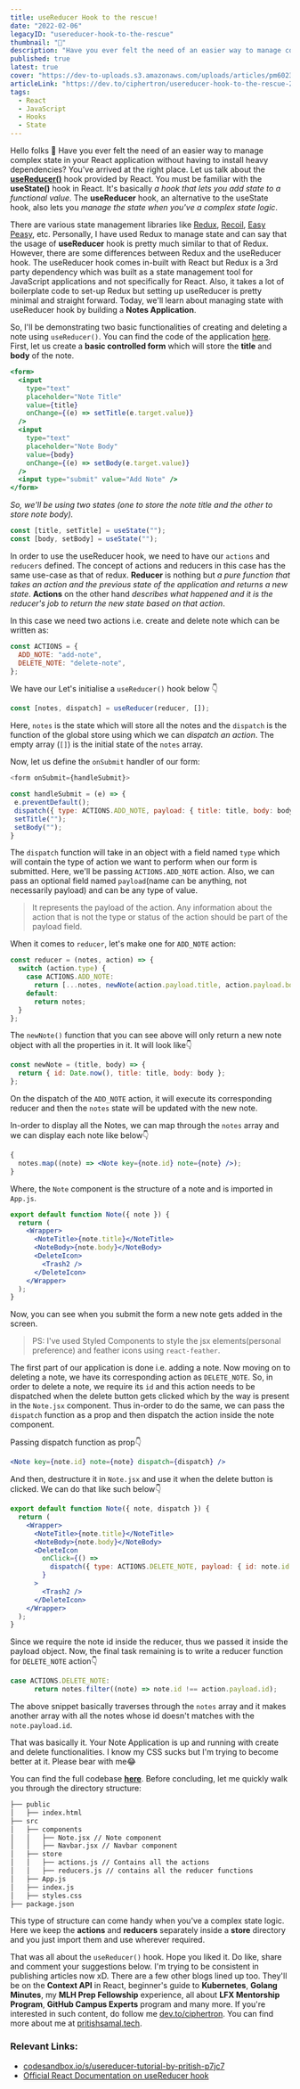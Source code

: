 ```yaml
---
title: useReducer Hook to the rescue!
date: "2022-02-06"
legacyID: "usereducer-hook-to-the-rescue"
thumbnail: "📘"
description: "Have you ever felt the need of an easier way to manage complex state in your React application without having to install heavy dependencies? You've arrived at the right place. Let us talk about the useReducer hook..."
published: true
latest: true
cover: "https://dev-to-uploads.s3.amazonaws.com/uploads/articles/pm6023ow729zuo6exzas.png"
articleLink: "https://dev.to/ciphertron/usereducer-hook-to-the-rescue-2j48"
tags:
  - React
  - JavaScript
  - Hooks
  - State
---
```


Hello folks :wave:
Have you ever felt the need of an easier way to manage complex state in your React application without having to install heavy dependencies? You've arrived at the right place. Let us talk about the **[useReducer()](https://reactjs.org/docs/hooks-reference.html#usereducer)** hook provided by React. You must be familiar with the **useState()** hook in React. It's basically _a hook that lets you add state to a functional value_. The **useReducer** hook, an alternative to the useState hook, also lets you _manage the state when you've a complex state logic_.

There are various state management libraries like [Redux](https://redux.js.org/), [Recoil](https://recoiljs.org/), [Easy Peasy](https://easy-peasy.vercel.app/), etc. Personally, I have used Redux to manage state and can say that the usage of **useReducer** hook is pretty much similar to that of Redux. However, there are some differences between Redux and the useReducer hook. The useReducer hook comes in-built with React but Redux is a 3rd party dependency which was built as a state management tool for JavaScript applications and not specifically for React. Also, it takes a lot of boilerplate code to set-up Redux but setting up useReducer is pretty minimal and straight forward. Today, we'll learn about managing state with useReducer hook by building a **Notes Application**.

So, I'll be demonstrating two basic functionalities of creating and deleting a note using `useReducer()`. You can find the code of the application [here](https://codesandbox.io/s/usereducer-tutorial-by-pritish-p7jc7). First, let us create a **basic controlled form** which will store the **title** and **body** of the note.

```jsx
<form>
  <input
    type="text"
    placeholder="Note Title"
    value={title}
    onChange={(e) => setTitle(e.target.value)}
  />
  <input
    type="text"
    placeholder="Note Body"
    value={body}
    onChange={(e) => setBody(e.target.value)}
  />
  <input type="submit" value="Add Note" />
</form>
```

_So, we'll be using two states (one to store the note title and the other to store note body)._

```jsx
const [title, setTitle] = useState("");
const [body, setBody] = useState("");
```

In order to use the useReducer hook, we need to have our `actions` and `reducers` defined. The concept of actions and reducers in this case has the same use-case as that of redux. **Reducer** is nothing but _a pure function that takes an action and the previous state of the application and returns a new state_. **Actions** on the other hand _describes what happened and it is the reducer's job to return the new state based on that action_.

In this case we need two actions i.e. create and delete note which can be written as:

```js
const ACTIONS = {
  ADD_NOTE: "add-note",
  DELETE_NOTE: "delete-note",
};
```

We have our Let's initialise a `useReducer()` hook below 👇

```jsx
const [notes, dispatch] = useReducer(reducer, []);
```

Here, `notes` is the state which will store all the notes and the `dispatch` is the function of the global store using which we can _dispatch an action_. The empty array (`[]`) is the initial state of the `notes` array.

Now, let us define the `onSubmit` handler of our form:

```js
<form onSubmit={handleSubmit}>

const handleSubmit = (e) => {
 e.preventDefault();
 dispatch({ type: ACTIONS.ADD_NOTE, payload: { title: title, body: body } });
 setTitle("");
 setBody("");
}
```

The `dispatch` function will take in an object with a field named `type` which will contain the type of action we want to perform when our form is submitted. Here, we'll be passing `ACTIONS.ADD_NOTE` action. Also, we can pass an optional field named `payload`(name can be anything, not necessarily payload) and can be any type of value.

> It represents the payload of the action. Any information about the action that is not the type or status of the action should be part of the payload field.

When it comes to `reducer`, let's make one for `ADD_NOTE` action:

```js
const reducer = (notes, action) => {
  switch (action.type) {
    case ACTIONS.ADD_NOTE:
      return [...notes, newNote(action.payload.title, action.payload.body)];
    default:
      return notes;
  }
};
```

The `newNote()` function that you can see above will only return a new note object with all the properties in it. It will look like👇

```js
const newNote = (title, body) => {
  return { id: Date.now(), title: title, body: body };
};
```

On the dispatch of the `ADD_NOTE` action, it will execute its corresponding reducer and then the `notes` state will be updated with the new note.

In-order to display all the Notes, we can map through the `notes` array and we can display each note like below👇

```jsx
{
  notes.map((note) => <Note key={note.id} note={note} />);
}
```

Where, the `Note` component is the structure of a note and is imported in `App.js`.

```jsx
export default function Note({ note }) {
  return (
    <Wrapper>
      <NoteTitle>{note.title}</NoteTitle>
      <NoteBody>{note.body}</NoteBody>
      <DeleteIcon>
        <Trash2 />
      </DeleteIcon>
    </Wrapper>
  );
}
```

Now, you can see when you submit the form a new note gets added in the screen.

> PS: I've used Styled Components to style the jsx elements(personal preference) and feather icons using `react-feather`.

The first part of our application is done i.e. adding a note. Now moving on to deleting a note, we have its corresponding action as `DELETE_NOTE`. So, in order to delete a note, we require its `id` and this action needs to be dispatched when the delete button gets clicked which by the way is present in the `Note.jsx` component. Thus in-order to do the same, we can pass the `dispatch` function as a prop and then dispatch the action inside the note component.

Passing dispatch function as prop👇

```jsx
<Note key={note.id} note={note} dispatch={dispatch} />
```

And then, destructure it in `Note.jsx` and use it when the delete button is clicked. We can do that like such below👇

```jsx
export default function Note({ note, dispatch }) {
  return (
    <Wrapper>
      <NoteTitle>{note.title}</NoteTitle>
      <NoteBody>{note.body}</NoteBody>
      <DeleteIcon
        onClick={() =>
          dispatch({ type: ACTIONS.DELETE_NOTE, payload: { id: note.id } })
        }
      >
        <Trash2 />
      </DeleteIcon>
    </Wrapper>
  );
}
```

Since we require the note id inside the reducer, thus we passed it inside the payload object. Now, the final task remaining is to write a reducer function for `DELETE_NOTE` action👇

```js
case ACTIONS.DELETE_NOTE:
      return notes.filter((note) => note.id !== action.payload.id);
```

The above snippet basically traverses through the `notes` array and it makes another array with all the notes whose id doesn't matches with the `note.payload.id`.

That was basically it. Your Note Application is up and running with create and delete functionalities. I know my CSS sucks but I'm trying to become better at it. Please bear with me😂

You can find the full codebase [**here**](https://codesandbox.io/s/usereducer-tutorial-by-pritish-p7jc7). Before concluding, let me quickly walk you through the directory structure:

```bash
├── public
│   ├── index.html
├── src
│   ├── components
│   │   ├── Note.jsx // Note component
│   │   ├── Navbar.jsx // Navbar component
│   ├── store
│   │   ├── actions.js // Contains all the actions
│   │   ├── reducers.js // contains all the reducer functions
│   ├── App.js
│   ├── index.js
│   ├── styles.css
├── package.json
```

This type of structure can come handy when you've a complex state logic. Here we keep the **actions** and **reducers** separately inside a **store** directory and you just import them and use wherever required.

That was all about the `useReducer()` hook. Hope you liked it. Do like, share and comment your suggestions below. I'm trying to be consistent in publishing articles now xD. There are a few other blogs lined up too. They'll be on the **Context API** in React, beginner's guide to **Kubernetes**, **Golang Minutes**, my **MLH Prep Fellowship** experience, all about **LFX Mentorship Program**, **GitHub Campus Experts** program and many more. If you're interested in such content, do follow me [dev.to/ciphertron](https://dev.to/ciphertron). You can find more about me at [pritishsamal.tech](https://pritishsamal.tech).

### Relevant Links:

- [codesandbox.io/s/usereducer-tutorial-by-pritish-p7jc7](https://codesandbox.io/s/usereducer-tutorial-by-pritish-p7jc7)
- [Official React Documentation on useReducer hook](https://reactjs.org/docs/hooks-reference.html#usereducer)
